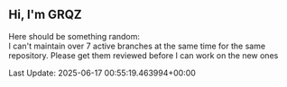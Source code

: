 ## Hi, I'm GRQZ
Here should be something random:  
I can't maintain over 7 active branches at the same time for the same repository.
Please get them reviewed before I can work on the new ones

Last Update: 2025-06-17 00:55:19.463994+00:00
